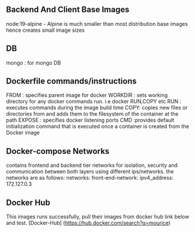 ## Backend And Client Base Images
 node:19-alpine - Alpine  is much smaller than most distribution base images hence creates small image sizes

## DB
  mongo : for mongo DB

## Dockerfile commands/instructions 

 FROM : specifies parent image for docker 
 WORKDIR : sets working directory for any docker commands run. i.e docker RUN,COPY etc
 RUN : executes commands during the image build time
 COPY: copies new files or directories from <src> and adds them to the filesystem of the container at the 
    path <dest> 
 EXPOSE : specifies docker listening ports
 CMD :provides  default initialization command that is executed once a container is created from the Docker image

## Docker-compose Networks

contains frontend and backend tier networks for isolation, security and communication between both layers using different ips/networks.
the networks are as follows:
  networks:
      front-end-network:
        ipv4_address: 172.127.0.3

## Docker Hub

This images runs successfully, pull their images from docker hub link below and test.
 [Docker-Hub] (https://hub.docker.com/search?q=mourice)
